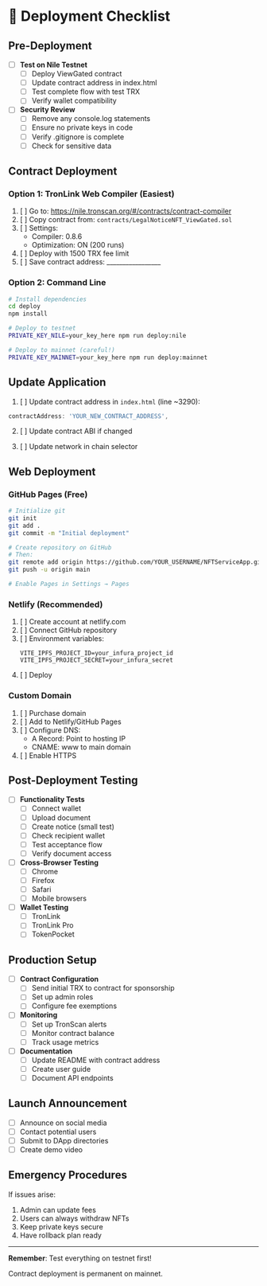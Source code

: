 # 🚀 Deployment Checklist

## Pre-Deployment

- [ ] **Test on Nile Testnet**
  - [ ] Deploy ViewGated contract
  - [ ] Update contract address in index.html
  - [ ] Test complete flow with test TRX
  - [ ] Verify wallet compatibility

- [ ] **Security Review**
  - [ ] Remove any console.log statements
  - [ ] Ensure no private keys in code
  - [ ] Verify .gitignore is complete
  - [ ] Check for sensitive data

## Contract Deployment

### Option 1: TronLink Web Compiler (Easiest)

1. [ ] Go to: https://nile.tronscan.org/#/contracts/contract-compiler
2. [ ] Copy contract from: `contracts/LegalNoticeNFT_ViewGated.sol`
3. [ ] Settings:
   - Compiler: 0.8.6
   - Optimization: ON (200 runs)
4. [ ] Deploy with 1500 TRX fee limit
5. [ ] Save contract address: _________________

### Option 2: Command Line

```bash
# Install dependencies
cd deploy
npm install

# Deploy to testnet
PRIVATE_KEY_NILE=your_key_here npm run deploy:nile

# Deploy to mainnet (careful!)
PRIVATE_KEY_MAINNET=your_key_here npm run deploy:mainnet
```

## Update Application

1. [ ] Update contract address in `index.html` (line ~3290):
```javascript
contractAddress: 'YOUR_NEW_CONTRACT_ADDRESS',
```

2. [ ] Update contract ABI if changed

3. [ ] Update network in chain selector

## Web Deployment

### GitHub Pages (Free)

```bash
# Initialize git
git init
git add .
git commit -m "Initial deployment"

# Create repository on GitHub
# Then:
git remote add origin https://github.com/YOUR_USERNAME/NFTServiceApp.git
git push -u origin main

# Enable Pages in Settings → Pages
```

### Netlify (Recommended)

1. [ ] Create account at netlify.com
2. [ ] Connect GitHub repository
3. [ ] Environment variables:
   ```
   VITE_IPFS_PROJECT_ID=your_infura_project_id
   VITE_IPFS_PROJECT_SECRET=your_infura_secret
   ```
4. [ ] Deploy

### Custom Domain

1. [ ] Purchase domain
2. [ ] Add to Netlify/GitHub Pages
3. [ ] Configure DNS:
   - A Record: Point to hosting IP
   - CNAME: www to main domain
4. [ ] Enable HTTPS

## Post-Deployment Testing

- [ ] **Functionality Tests**
  - [ ] Connect wallet
  - [ ] Upload document
  - [ ] Create notice (small test)
  - [ ] Check recipient wallet
  - [ ] Test acceptance flow
  - [ ] Verify document access

- [ ] **Cross-Browser Testing**
  - [ ] Chrome
  - [ ] Firefox
  - [ ] Safari
  - [ ] Mobile browsers

- [ ] **Wallet Testing**
  - [ ] TronLink
  - [ ] TronLink Pro
  - [ ] TokenPocket

## Production Setup

- [ ] **Contract Configuration**
  - [ ] Send initial TRX to contract for sponsorship
  - [ ] Set up admin roles
  - [ ] Configure fee exemptions

- [ ] **Monitoring**
  - [ ] Set up TronScan alerts
  - [ ] Monitor contract balance
  - [ ] Track usage metrics

- [ ] **Documentation**
  - [ ] Update README with contract address
  - [ ] Create user guide
  - [ ] Document API endpoints

## Launch Announcement

- [ ] Announce on social media
- [ ] Contact potential users
- [ ] Submit to DApp directories
- [ ] Create demo video

## Emergency Procedures

If issues arise:
1. Admin can update fees
2. Users can always withdraw NFTs
3. Keep private keys secure
4. Have rollback plan ready

---

**Remember**: Test everything on testnet first! 

Contract deployment is permanent on mainnet.